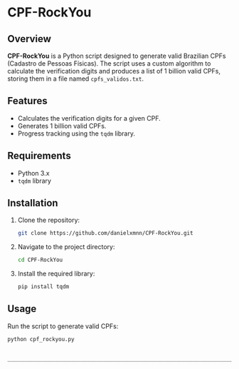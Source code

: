 # CPF-RockYou

## Overview

**CPF-RockYou** is a Python script designed to generate valid Brazilian CPFs (Cadastro de Pessoas Físicas). The script uses a custom algorithm to calculate the verification digits and produces a list of 1 billion valid CPFs, storing them in a file named `cpfs_validos.txt`.

## Features

- Calculates the verification digits for a given CPF.
- Generates 1 billion valid CPFs.
- Progress tracking using the `tqdm` library.

## Requirements

- Python 3.x
- `tqdm` library

## Installation

1. Clone the repository:
    ```bash
    git clone https://github.com/danielxmnn/CPF-RockYou.git
    ```
2. Navigate to the project directory:
    ```bash
    cd CPF-RockYou
    ```
3. Install the required library:
    ```bash
    pip install tqdm
    ```

## Usage

Run the script to generate valid CPFs:
```bash
python cpf_rockyou.py


_____________________________________________________________________________________________________________________




